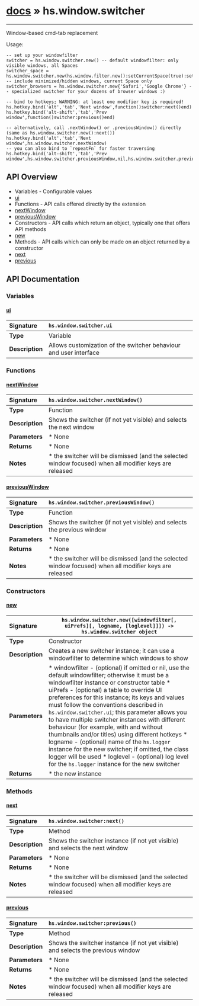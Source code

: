 # [docs](index.md) » hs.window.switcher
---

Window-based cmd-tab replacement

Usage:
```
-- set up your windowfilter
switcher = hs.window.switcher.new() -- default windowfilter: only visible windows, all Spaces
switcher_space = hs.window.switcher.new(hs.window.filter.new():setCurrentSpace(true):setDefaultFilter{}) -- include minimized/hidden windows, current Space only
switcher_browsers = hs.window.switcher.new{'Safari','Google Chrome'} -- specialized switcher for your dozens of browser windows :)

-- bind to hotkeys; WARNING: at least one modifier key is required!
hs.hotkey.bind('alt','tab','Next window',function()switcher:next()end)
hs.hotkey.bind('alt-shift','tab','Prev window',function()switcher:previous()end)

-- alternatively, call .nextWindow() or .previousWindow() directly (same as hs.window.switcher.new():next())
hs.hotkey.bind('alt','tab','Next window',hs.window.switcher.nextWindow)
-- you can also bind to `repeatFn` for faster traversing
hs.hotkey.bind('alt-shift','tab','Prev window',hs.window.switcher.previousWindow,nil,hs.window.switcher.previousWindow)
```

## API Overview
* Variables - Configurable values
 * [ui](#ui)
* Functions - API calls offered directly by the extension
 * [nextWindow](#nextwindow)
 * [previousWindow](#previouswindow)
* Constructors - API calls which return an object, typically one that offers API methods
 * [new](#new)
* Methods - API calls which can only be made on an object returned by a constructor
 * [next](#next)
 * [previous](#previous)

## API Documentation

### Variables

#### [ui](#ui)
| <span style="float: left;">**Signature**</span> | <span style="float: left;">`hs.window.switcher.ui` </span>                                                          |
| -----------------------------------------------------|---------------------------------------------------------------------------------------------------------|
| **Type**                                             | Variable                                                                                         |
| **Description**                                      | Allows customization of the switcher behaviour and user interface                                                                                         |

### Functions

#### [nextWindow](#nextwindow)
| <span style="float: left;">**Signature**</span> | <span style="float: left;">`hs.window.switcher.nextWindow()` </span>                                                          |
| -----------------------------------------------------|---------------------------------------------------------------------------------------------------------|
| **Type**                                             | Function                                                                                         |
| **Description**                                      | Shows the switcher (if not yet visible) and selects the next window                                                                                         |
| **Parameters**                                       |  * None                                       |
| **Returns**                                          |  * None                                                |
| **Notes**                                            |  * the switcher will be dismissed (and the selected window focused) when all modifier keys are released                                                      |

#### [previousWindow](#previouswindow)
| <span style="float: left;">**Signature**</span> | <span style="float: left;">`hs.window.switcher.previousWindow()` </span>                                                          |
| -----------------------------------------------------|---------------------------------------------------------------------------------------------------------|
| **Type**                                             | Function                                                                                         |
| **Description**                                      | Shows the switcher (if not yet visible) and selects the previous window                                                                                         |
| **Parameters**                                       |  * None                                       |
| **Returns**                                          |  * None                                                |
| **Notes**                                            |  * the switcher will be dismissed (and the selected window focused) when all modifier keys are released                                                      |

### Constructors

#### [new](#new)
| <span style="float: left;">**Signature**</span> | <span style="float: left;">`hs.window.switcher.new([windowfilter[, uiPrefs][, logname, [loglevel]]]) -> hs.window.switcher object` </span>                                                          |
| -----------------------------------------------------|---------------------------------------------------------------------------------------------------------|
| **Type**                                             | Constructor                                                                                         |
| **Description**                                      | Creates a new switcher instance; it can use a windowfilter to determine which windows to show                                                                                         |
| **Parameters**                                       |  * windowfilter - (optional) if omitted or nil, use the default windowfilter; otherwise it must be a windowfilter   instance or constructor table * uiPrefs - (optional) a table to override UI preferences for this instance; its keys and values   must follow the conventions described in `hs.window.switcher.ui`; this parameter allows you to have multiple   switcher instances with different behaviour (for example, with and without thumbnails and/or titles)   using different hotkeys * logname - (optional) name of the `hs.logger` instance for the new switcher; if omitted, the class logger will be used * loglevel - (optional) log level for the `hs.logger` instance for the new switcher                                       |
| **Returns**                                          |  * the new instance                                                |

### Methods

#### [next](#next)
| <span style="float: left;">**Signature**</span> | <span style="float: left;">`hs.window.switcher:next()` </span>                                                          |
| -----------------------------------------------------|---------------------------------------------------------------------------------------------------------|
| **Type**                                             | Method                                                                                         |
| **Description**                                      | Shows the switcher instance (if not yet visible) and selects the next window                                                                                         |
| **Parameters**                                       |  * None                                       |
| **Returns**                                          |  * None                                                |
| **Notes**                                            |  * the switcher will be dismissed (and the selected window focused) when all modifier keys are released                                                      |

#### [previous](#previous)
| <span style="float: left;">**Signature**</span> | <span style="float: left;">`hs.window.switcher:previous()` </span>                                                          |
| -----------------------------------------------------|---------------------------------------------------------------------------------------------------------|
| **Type**                                             | Method                                                                                         |
| **Description**                                      | Shows the switcher instance (if not yet visible) and selects the previous window                                                                                         |
| **Parameters**                                       |  * None                                       |
| **Returns**                                          |  * None                                                |
| **Notes**                                            |  * the switcher will be dismissed (and the selected window focused) when all modifier keys are released                                                      |

